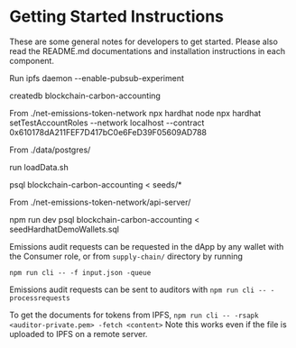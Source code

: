 # Getting Started Instructions

These are some general notes for developers to get started.  Please also read the README.md documentations and installation instructions in each component.

Run ipfs daemon --enable-pubsub-experiment

createdb blockchain-carbon-accounting

From ./net-emissions-token-network
npx hardhat node
npx hardhat setTestAccountRoles --network localhost --contract 0x610178dA211FEF7D417bC0e6FeD39F05609AD788

From ./data/postgres/

run loadData.sh

psql blockchain-carbon-accounting < seeds/*

From ./net-emissions-token-network/api-server/

npm run dev
psql blockchain-carbon-accounting < seedHardhatDemoWallets.sql

Emissions audit requests can be requested in the dApp by any wallet with the Consumer role, or from `supply-chain/` directory by running 

```
npm run cli -- -f input.json -queue
```

Emissions audit requests can be sent to auditors with `npm run cli -- -processrequests`

To get the documents for tokens from IPFS, `npm run cli -- -rsapk <auditor-private.pem> -fetch <content>`  Note this works even if the file is uploaded to IPFS on a remote server.

